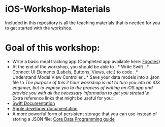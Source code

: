 # iOS-Workshop-Materials
Included in this repository is all the teaching materials that is needed for you to get started with the workshop.

# Goal of this workshop:
* Write a basic meal tracking app (Completed app available here: [Foodies](https://github.com/cjinghong/Foodies))
* At the end of the workshop, you should be able to
..* Write Swift
..* Connect UI Elements (Labels, Buttons, Views, etc.) to code
..* Understand Model View Controller
..* Save your data models into a .json file
\n
*The purpose of this 2 hour workshop is not to turn you into an iOS engineer, 
but to expose you to the process of writing an iOS app and provide you with all the 
necessary information to get you strated*
\n
Extra reference links that might be useful for you:
* [Swift Documentation](https://developer.apple.com/library/content/documentation/Swift/Conceptual/Swift_Programming_Language/index.html)
* [Apple developer documentation](https://developer.apple.com/documentation/)
* A more powerful form of persistent storage that you can use instead of storing a JSON file: [Core Data Programming guide](https://developer.apple.com/library/content/documentation/Cocoa/Conceptual/CoreData/index.html#//apple_ref/doc/uid/TP40001075-CH2-SW1)

